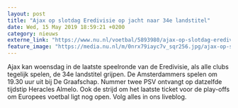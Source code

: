 ```yaml
---
layout: post
title: "Ajax op slotdag Eredivisie op jacht naar 34e landstitel"
date: Wed, 15 May 2019 18:59:21 +0200
category: nieuws
externe_link: "https://www.nu.nl/voetbal/5893980/ajax-op-slotdag-eredivisie-op-jacht-naar-34e-landstitel.html"
feature_image: "https://media.nu.nl/m/0nrx79iayc7v_sqr256.jpg/ajax-op-slotdag-eredivisie-op-jacht-naar-34e-landstitel.jpg"
---
```


Ajax kan woensdag in de laatste speelronde van de Eredivisie, als alle clubs tegelijk spelen, de 34e landstitel grijpen. De Amsterdammers spelen om 19.30 uur uit bij De Graafschap. Nummer twee PSV ontvangt op datzelfde tijdstip Heracles Almelo. Ook de strijd om het laatste ticket voor de play-offs om Europees voetbal ligt nog open. Volg alles in ons liveblog.
